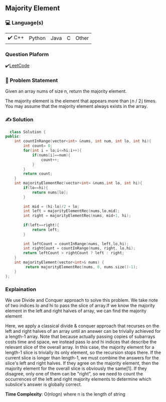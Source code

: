 ## Majority Element

### 💻 Language(s)

<table>
    <tr>
        <td>✔️ C++</td>
        <td> Python</td>
        <td> Java</td>
        <td>  C</td>
        <td>  Other</td>
    </tr>
</table>

### Question Plaform

✔️[LeetCode](https://leetcode.com/problems/majority-element/)

### 📖 Problem Statement

Given an array nums of size n, return the majority element.

The majority element is the element that appears more than ⌊n / 2⌋ times. You may assume that the majority element always exists in the array.

### ✍️ Solution

```C++
  class Solution {
public:
    int countInRange(vector<int> &nums, int num, int lo, int hi){
        int count= 0;
        for(int i = lo;i<=hi;i++){
            if(nums[i]==num){
                count++;
            }
        }
        return count;
    }
    int majorityElementRec(vector<int> &nums,int lo, int hi){
        if(lo==hi){
            return nums[lo];
        }
        
        int mid = (hi-lo)/2 + lo;
        int left = majorityElementRec(nums,lo,mid);
        int right = majorityElementRec(nums, mid+1, hi);
        
        if(left==right){
            return left;
        }
        
        int leftCount = countInRange(nums, left,lo,hi);
        int rightCount = countInRange(nums, right, lo,hi);
        return leftCount > rightCount ? left : right;
    }
    int majorityElement(vector<int>& nums) {
         return majorityElementRec(nums, 0, nums.size()-1);
    }
};
```

### Explaination
We use Divide and Conquer approach to solve this problem. We take note of two indices lo and hi to pass the slice of array.If we know the majority element in the left and right halves of array, we can find the majority element<br> 

Here, we apply a classical divide & conquer approach that recurses on the left and right halves of an array until an answer can be trivially achieved for a length-1 array. Note that because actually passing copies of subarrays costs time and space, we instead pass lo and hi indices that describe the relevant slice of the overall array. In this case, the majority element for a length-1 slice is trivially its only element, so the recursion stops there. If the current slice is longer than length-1, we must combine the answers for the slice's left and right halves. If they agree on the majority element, then the majority element for the overall slice is obviously the same[1]. If they disagree, only one of them can be "right", so we need to count the occurrences of the left and right majority elements to determine which subslice's answer is globally correct. 

**Time Complexity**: O(nlogn) where n is the length of string
